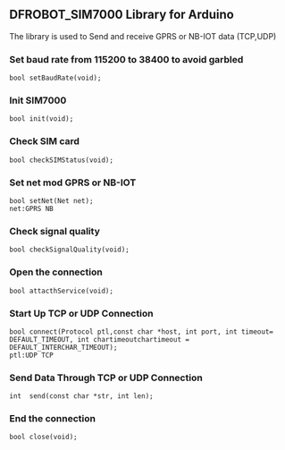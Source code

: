 DFROBOT_SIM7000 Library for Arduino
---------------------------------------------------------

The library is used to Send and receive GPRS or NB-IOT data (TCP,UDP)

### Set baud rate from 115200 to 38400 to avoid garbled
 
    bool setBaudRate(void);
    
### Init SIM7000
   
    bool init(void);

### Check SIM card

    bool checkSIMStatus(void);
    
### Set net mod GPRS or NB-IOT

    bool setNet(Net net);
    net:GPRS NB

### Check signal quality
   
    bool checkSignalQuality(void);
   
### Open the connection
    
    bool attacthService(void);

### Start Up TCP or UDP Connection

    bool connect(Protocol ptl,const char *host, int port, int timeout= DEFAULT_TIMEOUT, int chartimeoutchartimeout = DEFAULT_INTERCHAR_TIMEOUT);
    ptl:UDP TCP
    
### Send Data Through TCP or UDP Connection

    int  send(const char *str, int len);

### End the connection

    bool close(void);

